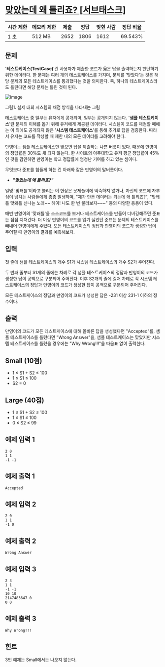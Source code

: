 # [맞았는데 왜 틀리죠? [서브태스크]](https://www.acmicpc.net/problem/15820)

| 시간 제한 | 메모리 제한 | 제출 | 정답 | 맞힌 사람 | 정답 비율 |
| --- | --- | --- | --- | --- | --- |
| 1 초 | 512 MB | 2652 | 1806 | 1612 | 69.543% |

## 문제

'**테스트케이스(TestCase)**'란 사용자가 제출한 코드가 옳은 답을 출력하는지 판단하기 위한 데이터다. 한 문제는 여러 개의 테스트케이스를 가지며, 문제를 '맞았다'는 것은 해당 문제의 모든 테스트케이스를 통과했다는 것을 의미한다. 즉, 하나의 테스트케이스라도 틀린다면 해당 문제는 틀린 것이 된다.

![image](https://onlinejudgeimages.s3-ap-northeast-1.amazonaws.com/problem/15820/1.png)

그림1. 실제 대회 시스템의 채점 방식을 나타내는 그림

테스트케이스 중 일부는 유저에게 공개되며, 일부는 공개되지 않는다. '**샘플 테스트케이스**'란 문제의 이해를 돕기 위해 유저에게 제공된 데이터다. 시스템이 코드를 채점할 때에는 이 외에도 공개되지 않은 '**시스템 테스트케이스**'를 통해 추가로 답을 검증한다. 따라서 유저는 코드를 작성할 때 제한 내의 모든 데이터를 고려해야 한다.

만영이는 샘플 테스트케이스만 맞으면 답을 제출하는 나쁜 버릇이 있다. 때문에 만영이의 정답률은 30%도 채 되지 않는다. 한 사이트의 아주대학교 유저 평균 정답률이 45%인 것을 감안하면 만영이는 학교 정답률에 엄청난 기여를 하고 있는 셈이다.

무엇보다 준표를 힘들게 하는 건 아래와 같은 만영이의 말버릇이다.

- ***"맞았는데 왜 틀리죠?"***

일명 '맞왜틀'이라고 불리는 이 현상은 문제풀이에 익숙하지 않거나, 자신의 코드에 자부심이 넘치는 사람들에게 종종 발생하며, "제가 만든 데이터는 되는데 왜 틀리죠?", "맞왜틀 맞왜틀 신나는 노래~~ 헤이! 나도 한 번 불러보자~~~" 등의 다양한 응용이 있다.

매번 만영이의 '맞왜틀'을 소스코드를 보거나 테스트케이스를 만들어 디버깅해주던 준표는 점점 지쳐갔다. 더 이상 만영이의 코드를 읽기 싫었던 준표는 문제의 테스트케이스를 빼내어 만영이에게 주었다. 모든 테스트케이스의 정답과 만영이의 코드가 생성한 답이 주어질 때 만영이의 결과를 예측해보자.

## 입력

첫 줄에 샘플 테스트케이스의 개수 S1과 시스템 테스트케이스의 개수 S2가 주어진다.

두 번째 줄부터 S1개의 줄에는 차례로 각 샘플 테스트케이스의 정답과 만영이의 코드가 생성한 답이 공백으로 구분되어 주어진다. 이후 S2개의 줄에 걸쳐 차례로 각 시스템 테스트케이스의 정답과 만영이의 코드가 생성한 답이 공백으로 구분되어 주어진다.

모든 테스트케이스의 정답과 만영이의 코드가 생성한 답은 -231 이상 231-1 이하의 정수이다.

## 출력

만영이의 코드가 모든 테스트케이스에 대해 올바른 답을 생성했다면 "Accepted"를, 샘플 테스트케이스를 틀렸다면 "Wrong Answer"을, 샘플 테스트케이스는 맞았지만 시스템 테스트케이스를 틀렸을 경우에는 "Why Wrong!!!"을 따옴표 없이 출력한다.

## Small (10점)

- 1 ≤ S1 + S2 ≤ 100
- 1 ≤ S1 ≤ 100
- S2 = 0

## Large (40점)

- 1 ≤ S1 + S2 ≤ 100
- 1 ≤ S1 ≤ 100
- 0 ≤ S2 ≤ 99

## 예제 입력 1

```
2 0
1 1
-1 -1

```

## 예제 출력 1

```
Accepted

```

## 예제 입력 2

```
2 0
1 1
-1 0

```

## 예제 출력 2

```
Wrong Answer

```

## 예제 입력 3

```
2 3
1 1
-1 -1
10 10
2147483647 0
0 0

```

## 예제 출력 3

```
Why Wrong!!!

```

## 힌트

3번 예제는 Small에서는 나오지 않는다.
